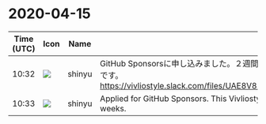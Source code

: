 # 2020-04-15

|Time (UTC)|Icon|Name|Message|
|---|---|---|---|
|10:32|![](https://avatars.slack-edge.com/2018-04-27/354445776386_e258f5ed5ba887b08668_72.jpg)|shinyu|GitHub Sponsorsに申し込みました。２週間くらいで、このVivliostyle’s GitHub Sponsors profileが公開される見込みです。<br>https://vivliostyle.slack.com/files/UAE8V83GA/F01284XJ0JD/github.com_sponsors_vivliostyle_preview_true.png|
|10:33|![](https://avatars.slack-edge.com/2018-04-27/354445776386_e258f5ed5ba887b08668_72.jpg)|shinyu|Applied for GitHub Sponsors. This Vivliostyle’s GitHub Sponsors profile is expected to be published in about two weeks.|
